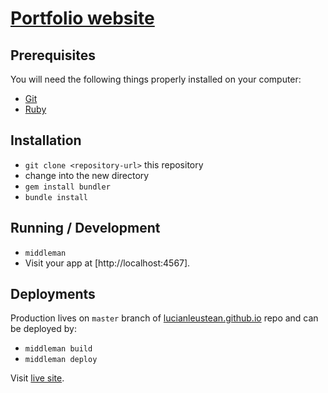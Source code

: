 # [Portfolio website][live site]

## Prerequisites

You will need the following things properly installed on your computer:

* [Git](http://git-scm.com/)
* [Ruby](https://www.ruby-lang.org/en/)

## Installation

* `git clone <repository-url>` this repository
* change into the new directory
* `gem install bundler`
* `bundle install`

## Running / Development

* `middleman`
* Visit your app at [http://localhost:4567].

## Deployments

Production lives on `master` branch of [lucianleustean.github.io][github live] repo and can be deployed by:

* `middleman build`
* `middleman deploy`

Visit [live site].

[live site]:   http://lucianleustean.com
[github live]: https://github.com/lucianleustean/lucianleustean.github.io
